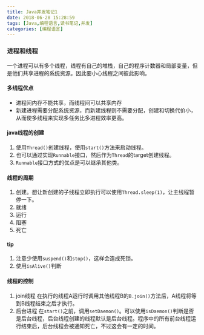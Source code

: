 ```yaml
---
title: Java并发笔记1
date: 2018-06-28 15:28:59
tags: [Java,编程语言,读书笔记,并发]
categories: [编程语言]
---
```

### 进程和线程
一个进程可以有多个线程，线程有自己的堆栈，自己的程序计数器和局部变量，但是他们共享进程的系统资源。因此要小心线程之间彼此影响。
#### 多线程优点
- 进程间内存不能共享，而线程间可以共享内存
- 新建进程需要分配系统资源，而新建线程则不需要分配，创建和切换代价小，从而使多线程来实现多任务比多进程效率更高。
#### java线程的创建
1. 使用`Thread()`创建线程，使用`start()`方法来启动线程。
2. 也可以通过实现`Runnable`接口，然后作为`Thread`的target创建线程。
3. `Runnable`接口方式的优点是可以继承其他类。
#### 线程的周期
1. 创建。想让新创建的子线程立即执行可以使用`Thread.sleep(1)`，让主线程暂停一下。
2. 就绪
3. 运行
4. 阻塞
5. 死亡
#### tip
1. 注意少使用`suspend()`和`stop()`，这样会造成死锁。
2. 使用`isAlive()`判断
#### 线程的控制
1. join线程
在执行的线程A运行时调用其他线程B的`B.join()`方法后，A线程将等到B线程结束之后才执行。
2. 后台进程
在`start()`之前，调用`setDaemon()`。可以使用`isDaemon()`判断是否是后台线程，后台线程创建的线程默认是后台线程。程序中的所有前台线程运行结束后，后台线程会被通知死亡，不过这会有一定的时间。
